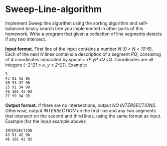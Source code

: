 # Sweep-Line-algorithm
Implement Sweep line algorithm using the sorting algorithm and self-balanced binary search tree you implemented in other parts of this homework. Write a program that given a collection of line segments detects if any two intersect.

**Input format.** First line of the input contains a number *N* (*0* < *N* < *10^6*). Each of the next *N* lines contains a description of a segment *PQ*, consisting of 4 coordinates separated by spaces: *xP yP xQ yQ*. Coordinates are all integers (*−2^21* ≤ *x*, *y* ≤ *2^21*).
Example:
```
5
43 91 42 96
38 93 37 96
25 91 34 90
46 101 42 92
27 99 34 93
```
**Output format.** If there are no intersections, output *NO INTERSECTIONS*. Otherwise, output *INTERSECTION* on the first line and any two segments that intersect on the second and third lines, using the same format as input.
Example (for the input example above):
```
INTERSECTION
43 91 42 96
46 101 42 92
```
